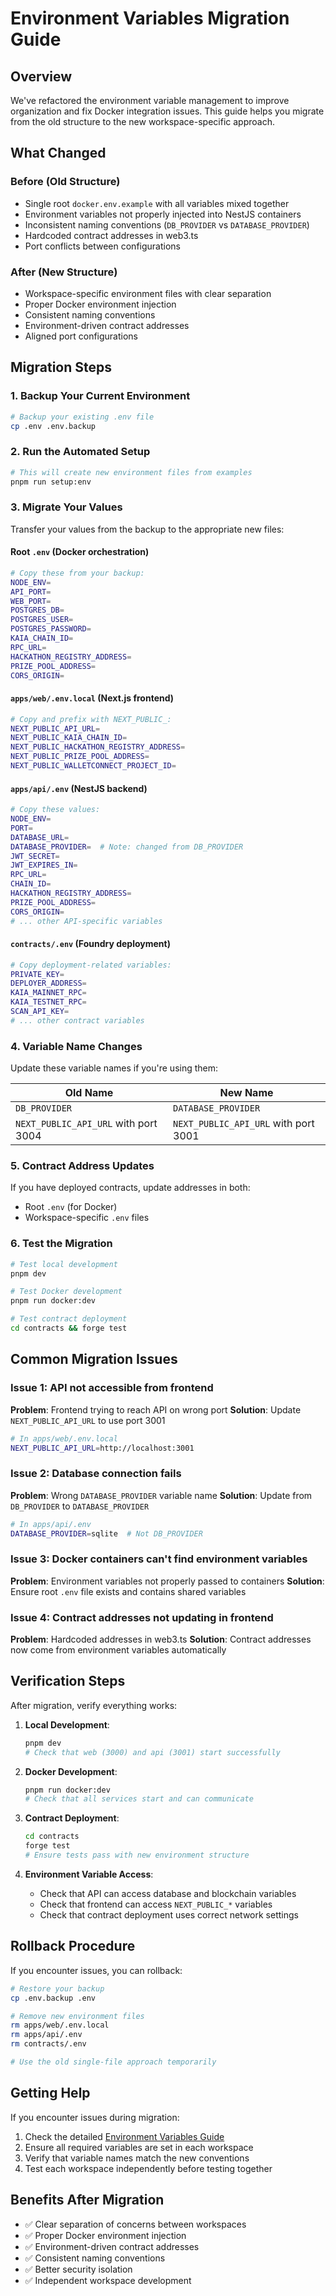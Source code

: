 # Environment Variables Migration Guide

## Overview

We've refactored the environment variable management to improve organization and fix Docker integration issues. This guide helps you migrate from the old structure to the new workspace-specific approach.

## What Changed

### Before (Old Structure)
- Single root `docker.env.example` with all variables mixed together
- Environment variables not properly injected into NestJS containers
- Inconsistent naming conventions (`DB_PROVIDER` vs `DATABASE_PROVIDER`)
- Hardcoded contract addresses in web3.ts
- Port conflicts between configurations

### After (New Structure)
- Workspace-specific environment files with clear separation
- Proper Docker environment injection
- Consistent naming conventions
- Environment-driven contract addresses
- Aligned port configurations

## Migration Steps

### 1. Backup Your Current Environment

```bash
# Backup your existing .env file
cp .env .env.backup
```

### 2. Run the Automated Setup

```bash
# This will create new environment files from examples
pnpm run setup:env
```

### 3. Migrate Your Values

Transfer your values from the backup to the appropriate new files:

#### Root `.env` (Docker orchestration)
```bash
# Copy these from your backup:
NODE_ENV=
API_PORT=
WEB_PORT=
POSTGRES_DB=
POSTGRES_USER=
POSTGRES_PASSWORD=
KAIA_CHAIN_ID=
RPC_URL=
HACKATHON_REGISTRY_ADDRESS=
PRIZE_POOL_ADDRESS=
CORS_ORIGIN=
```

#### `apps/web/.env.local` (Next.js frontend)
```bash
# Copy and prefix with NEXT_PUBLIC_:
NEXT_PUBLIC_API_URL=
NEXT_PUBLIC_KAIA_CHAIN_ID=
NEXT_PUBLIC_HACKATHON_REGISTRY_ADDRESS=
NEXT_PUBLIC_PRIZE_POOL_ADDRESS=
NEXT_PUBLIC_WALLETCONNECT_PROJECT_ID=
```

#### `apps/api/.env` (NestJS backend)
```bash
# Copy these values:
NODE_ENV=
PORT=
DATABASE_URL=
DATABASE_PROVIDER=  # Note: changed from DB_PROVIDER
JWT_SECRET=
JWT_EXPIRES_IN=
RPC_URL=
CHAIN_ID=
HACKATHON_REGISTRY_ADDRESS=
PRIZE_POOL_ADDRESS=
CORS_ORIGIN=
# ... other API-specific variables
```

#### `contracts/.env` (Foundry deployment)
```bash
# Copy deployment-related variables:
PRIVATE_KEY=
DEPLOYER_ADDRESS=
KAIA_MAINNET_RPC=
KAIA_TESTNET_RPC=
SCAN_API_KEY=
# ... other contract variables
```

### 4. Variable Name Changes

Update these variable names if you're using them:

| Old Name | New Name |
|----------|----------|
| `DB_PROVIDER` | `DATABASE_PROVIDER` |
| `NEXT_PUBLIC_API_URL` with port 3004 | `NEXT_PUBLIC_API_URL` with port 3001 |

### 5. Contract Address Updates

If you have deployed contracts, update addresses in both:
- Root `.env` (for Docker)
- Workspace-specific `.env` files

### 6. Test the Migration

```bash
# Test local development
pnpm dev

# Test Docker development
pnpm run docker:dev

# Test contract deployment
cd contracts && forge test
```

## Common Migration Issues

### Issue 1: API not accessible from frontend

**Problem**: Frontend trying to reach API on wrong port
**Solution**: Update `NEXT_PUBLIC_API_URL` to use port 3001

```bash
# In apps/web/.env.local
NEXT_PUBLIC_API_URL=http://localhost:3001
```

### Issue 2: Database connection fails

**Problem**: Wrong `DATABASE_PROVIDER` variable name
**Solution**: Update from `DB_PROVIDER` to `DATABASE_PROVIDER`

```bash
# In apps/api/.env
DATABASE_PROVIDER=sqlite  # Not DB_PROVIDER
```

### Issue 3: Docker containers can't find environment variables

**Problem**: Environment variables not properly passed to containers
**Solution**: Ensure root `.env` file exists and contains shared variables

### Issue 4: Contract addresses not updating in frontend

**Problem**: Hardcoded addresses in web3.ts
**Solution**: Contract addresses now come from environment variables automatically

## Verification Steps

After migration, verify everything works:

1. **Local Development**:
   ```bash
   pnpm dev
   # Check that web (3000) and api (3001) start successfully
   ```

2. **Docker Development**:
   ```bash
   pnpm run docker:dev
   # Check that all services start and can communicate
   ```

3. **Contract Deployment**:
   ```bash
   cd contracts
   forge test
   # Ensure tests pass with new environment structure
   ```

4. **Environment Variable Access**:
   - Check that API can access database and blockchain variables
   - Check that frontend can access `NEXT_PUBLIC_*` variables
   - Check that contract deployment uses correct network settings

## Rollback Procedure

If you encounter issues, you can rollback:

```bash
# Restore your backup
cp .env.backup .env

# Remove new environment files
rm apps/web/.env.local
rm apps/api/.env
rm contracts/.env

# Use the old single-file approach temporarily
```

## Getting Help

If you encounter issues during migration:

1. Check the detailed [Environment Variables Guide](./ENVIRONMENT_VARIABLES.md)
2. Ensure all required variables are set in each workspace
3. Verify that variable names match the new conventions
4. Test each workspace independently before testing together

## Benefits After Migration

- ✅ Clear separation of concerns between workspaces
- ✅ Proper Docker environment injection
- ✅ Environment-driven contract addresses
- ✅ Consistent naming conventions
- ✅ Better security isolation
- ✅ Independent workspace development